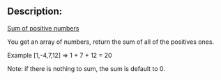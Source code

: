 
## Description:
[Sum of positive numbers](https://www.codewars.com/kata/5715eaedb436cf5606000381/train/java)

You get an array of numbers, return the sum of all of the positives ones.

Example [1,-4,7,12] => 1 + 7 + 12 = 20

Note: if there is nothing to sum, the sum is default to 0.
